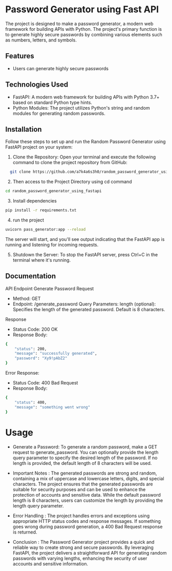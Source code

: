 
# Password Generator using Fast API


The project is designed to make a password generator, a modern web framework for building APIs with Python. The project's primary function is to generate highly secure passwords by combining various elements such as numbers, letters, and symbols.


## Features

- Users can generate highly secure passwords

## Technologies Used
- FastAPI: A modern web framework for building APIs with Python 3.7+ based on standard Python type hints.
- Python Modules: The project utilizes Python's string and random modules for generating random passwords.


## Installation

Follow these steps to set up and run the Random Password Generator using FastAPI project on your system:

1) Clone the Repository:
Open your terminal and execute the following command to clone the project repository from GitHub:
```bash
  git clone https://github.com/a7k4a6s3h0/random_password_generator_using_fastapi.git
```
2) Then access to the Project Directory using cd command

```bash
cd random_password_generator_using_fastapi
```
3) Install dependencies

```bash
pip install -r requirements.txt
```
4) run the project

```bash
uvicorn pass_generator:app --reload
```
The server will start, and you'll see output indicating that the FastAPI app is running and listening for incoming requests.

5) Shutdown the Server:
To stop the FastAPI server, press Ctrl+C in the terminal where it's running.

    
## Documentation

API Endpoint
Generate Password
Request
- Method: GET
- Endpoint: /generate_password
Query Parameters:
length (optional): Specifies the length of the generated password. Default is 8 characters.

Response
- Status Code: 200 OK
- Response Body:

```bash
{
    "status": 200,
    "message": "successfully generated",
    "password": "Xy9!pAbZ2"
}
```
Error Response:
- Status Code: 400 Bad Request
- Response Body:

```bash
{
    "status": 400,
    "message": "something went wrong"
}
```

# Usage
- Generate a Password:
    To generate a random password, make a GET request to generate_password. You can optionally provide the length query parameter to specify the desired length of the password. If no length is provided, the default length of 8 characters will be used.
- Important Notes :
    The generated passwords are strong and random, containing a mix of uppercase and lowercase letters, digits, and special characters.
    The project ensures that the generated passwords are suitable for security purposes and can be used to enhance the protection of accounts and sensitive data.
    While the default password length is 8 characters, users can customize the length by providing the length query parameter.

- Error Handling :
    The project handles errors and exceptions using appropriate HTTP status codes and response messages. If something goes wrong during password generation, a 400 Bad Request response is returned.

- Conclusion :
    The Password Generator project provides a quick and reliable way to create strong and secure passwords. By leveraging FastAPI, the project delivers a straightforward API for generating random passwords with varying lengths, enhancing the security of user accounts and sensitive information.
